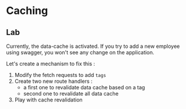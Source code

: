 <!-- .slide: class="exercice" -->

# Caching

## Lab

Currently, the data-cache is activated. If you try to add a new employee using swagger, you won't see any change on the application.

Let's create a mechanism to fix this :

1. Modify the fetch requests to add `tags`
2. Create two new route handlers :
   - a first one to revalidate data cache based on a tag
   - second one to revalidate all data cache
3. Play with cache revalidation
